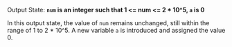 Output State: **`num` is an integer such that 1 <= num <= 2 * 10^5, `a` is 0**

In this output state, the value of `num` remains unchanged, still within the range of 1 to 2 * 10^5. A new variable `a` is introduced and assigned the value 0.